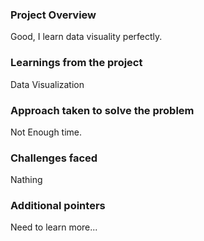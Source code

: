 ### Project Overview

 Good, I learn data visuality perfectly.


### Learnings from the project

 Data Visualization


### Approach taken to solve the problem

 Not Enough time.


### Challenges faced

 Nathing


### Additional pointers

 Need to learn more...


